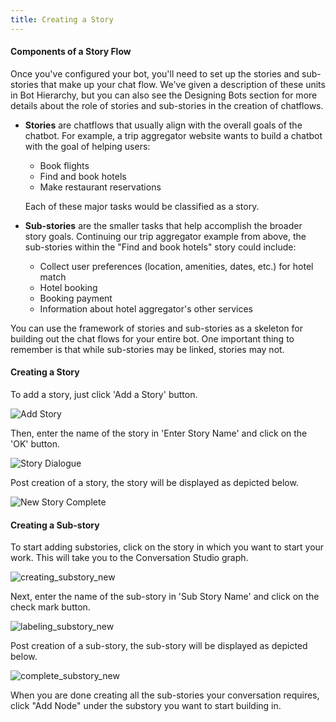 ```yaml
---
title: Creating a Story
---
```


#### Components of a Story Flow

Once you've configured your bot, you'll need to set up the stories and sub-stories that make up your chat flow. We've given a description of these units in Bot Hierarchy, but you can also see the Designing Bots section for more details about the role of stories and sub-stories in the creation of chatflows.

- **Stories** are chatflows that usually align with the overall goals of the chatbot. For example, a trip aggregator website wants to build a chatbot with the goal of helping users:

  - Book flights
  - Find and book hotels
  - Make restaurant reservations

  Each of these major tasks would be classified as a story.

- **Sub-stories** are the smaller tasks that help accomplish the broader story goals. Continuing our trip aggregator example from above, the sub-stories within the "Find and book hotels" story could include:

  - Collect user preferences (location, amenities, dates, etc.) for hotel match
  - Hotel booking
  - Booking payment
  - Information about hotel aggregator's other services

You can use the framework of stories and sub-stories as a skeleton for building out the chat flows for your entire bot. One important thing to remember is that while sub-stories may be linked, stories may not.

#### Creating a Story

To add a story, just click 'Add a Story' button.

![Add Story](/assets/add_story_button.png)

Then, enter the name of the story in 'Enter Story Name' and click on the 'OK' button.

![Story Dialogue](/assets/input_story_dialog.png)

Post creation of a story, the story will be displayed as depicted below.

![New Story Complete](/assets/new_story_complete.png)

#### Creating a Sub-story

To start adding substories, click on the story in which you want to start your work. This will take you to the Conversation Studio graph.

![creating_substory_new](/assets/creating_substory_new.png)

Next, enter the name of the sub-story in 'Sub Story Name' and click on the check mark button.

![labeling_substory_new](/assets/labeling_substory_new.png)

Post creation of a sub-story, the sub-story will be displayed as depicted below.

![complete_substory_new](/assets/complete_substory_new.png)

When you are done creating all the sub-stories your conversation requires, click "Add Node" under the substory you want to start building in.
